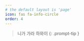 ```yaml
---
# the default layout is 'page'
icon: fas fa-info-circle
order: 4
---
```


> 니가 가라 하와이
{: .prompt-tip }
